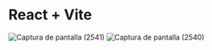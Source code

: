 # React + Vite

![Captura de pantalla (2541)](https://github.com/jose9428/prueba-tecnica-rimac-frontend/assets/76067475/5467a75a-e3ea-45fd-9c56-1606886a23dc)
![Captura de pantalla (2540)](https://github.com/jose9428/prueba-tecnica-rimac-frontend/assets/76067475/cf61c41e-dc5b-4bb3-9d8a-4a11935f90f4)
